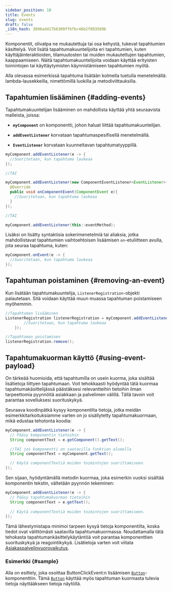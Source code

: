 ```yaml
---
sidebar_position: 10
title: Events
slug: events
draft: false
_i18n_hash: 3896ad417b6309ffbfbc46b2f893589b
---
```

<JavadocLink type="foundation" location="com/webforj/component/event/Event" top='true'/>

Komponentit, olivatpa ne mukautettuja tai osa kehystä, tukevat tapahtumien käsittelyä. Voit lisätä tapahtumakuuntelijoita eri tapahtumien, kuten käyttäjäinteraktioiden, tilamuutosten tai muiden mukautettujen tapahtumien, kaappaamiseen. Näitä tapahtumakuuntelijoita voidaan käyttää erityisten toimintojen tai käyttäytymisten käynnistämiseen tapahtumien myötä.

Alla olevassa esimerkissä tapahtuma lisätään kolmella tuetulla menetelmällä: lambda-lausekkeilla, nimettömillä luokilla ja metodiviittauksilla.
## Tapahtumien lisääminen {#adding-events}

Tapahtumakuuntelijan lisääminen on mahdollista käyttää yhtä seuraavista malleista, joissa:

- **`myComponent`** on komponentti, johon haluat liittää tapahtumakuuntelijan.

- **`addEventListener`** korvataan tapahtumaspesifisellä menetelmällä.

- **`EventListener`** korvataan kuunneltavan tapahtumatyyppillä.

```java
myComponent.addEventListener(e -> {
  //Suoritetaan, kun tapahtuma laukeaa
});

//TAI

myComponent.addEventListener(new ComponentEventListener<EventListener>() {
  @Override
  public void onComponentEvent(ComponentEvent e){
    //Suoritetaan, kun tapahtuma laukeaa
  }
});

//TAI

myComponent.addEventListener(this::eventMethod);
```

Lisäksi on lisätty syntaktisia sokerimenetelmiä tai aliaksia, jotka mahdollistavat tapahtumien vaihtoehtoisen lisäämisen `on`-etuliitteen avulla, jota seuraa tapahtuma, kuten:

```java
myComponent.onEvent(e -> {
  //Suoritetaan, kun tapahtuma laukeaa
});
```

## Tapahtuman poistaminen {#removing-an-event}

Kun lisätään tapahtumakuuntelija, `ListenerRegistration`-objekti palautetaan. Sitä voidaan käyttää muun muassa tapahtuman poistamiseen myöhemmin.

```java
//Tapahtuman lisääminen
ListenerRegistration listenerRegistration = myComponent.addEventListener(e -> {
        //Suoritetaan, kun tapahtuma laukeaa
    });

//Tapahtuman poistaminen
listenerRegistration.remove();
```

## Tapahtumakuorman käyttö {#using-event-payload}

On tärkeää huomioida, että tapahtumilla on usein kuorma, joka sisältää lisätietoja liittyen tapahtumaan. Voit tehokkaasti hyödyntää tätä kuormaa tapahtumakäsittelijässä päästäksesi relevantteihin tietoihin ilman tarpeettomia pyynnöitä asiakkaan ja palvelimen välillä. Tällä tavoin voit parantaa sovelluksesi suorituskykyä.

Seuraava koodinpätkä kysyy komponentilta tietoja, jotka meidän esimerkkitarkoituksiamme varten on jo sisällytetty tapahtumakuormaan, mikä edustaa tehotonta koodia:

```java
myComponent.addEventListener(e -> {
  // Pääsy komponentin tietoihin
  String componentText = e.getComponent().getText();

  //TAI jos komponentti on saatavilla funktion alueella
  String componentText = myComponent.getText();

  // Käytä componentTextiä muiden toimintojen suorittamiseen.
});
```

Sen sijaan, hyödyntämällä metodin kuormaa, joka esimerkin vuoksi sisältää komponentin tekstin, vältetään pyynnön tekeminen:

```java
myComponent.addEventListener(e -> {
  // Pääsy tapahtumakuorman tietoihin
  String componentText = e.getText();
  
  // Käytä componentTextiä muiden toimintojen suorittamiseen.
});
```

Tämä lähestymistapa minimoi tarpeen kysyä tietoja komponentilta, koska tiedot ovat välittömästi saatavilla tapahtumakuormassa. Noudattamalla tätä tehokasta tapahtumankäsittelykäytäntöä voit parantaa komponenttien suorituskykyä ja reagointikykyä. Lisätietoja varten voit viitata [Asiakaspalvelinvuorovaikutus](../architecture/client-server).

### Esimerkki {#sample}

Alla on esittely, joka osoittaa <JavadocLink type="foundation" location="com/webforj/component/button/event/ButtonClickEvent"  code="true">ButtonClickEvent</JavadocLink>:n lisäämisen [`Button`](#)-komponenttiin. Tämä [`Button`](#) käyttää myös tapahtuman kuormasta tulevia tietoja näyttääkseen tietoja näytöllä.

<ComponentDemo 
path='/webforj/buttonevent?' 
javaE='https://raw.githubusercontent.com/webforj/webforj-documentation/refs/heads/main/src/main/java/com/webforj/samples/views/button/ButtonEventView.java'
height='100px'
/>

<!-- <EventTable base events={['drawerOpen', 'drawerClose']} /> -->
